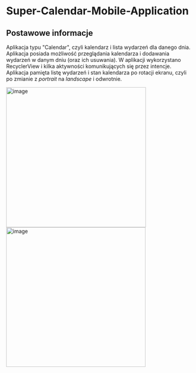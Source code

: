 # Super-Calendar-Mobile-Application
## Postawowe informacje
Aplikacja typu "Calendar", czyli kalendarz i lista wydarzeń dla danego dnia.
Aplikacja posiada możliwość przeglądania kalendarza i dodawania wydarzeń w danym dniu (oraz ich usuwania). 
W aplikacji wykorzystano RecyclerView i kilka aktywności komunikujących się przez intencje. Aplikacja pamięta listę wydarzeń i stan kalendarza
po rotacji ekranu, czyli po zmianie z *portrait* na *landscape* i odwrotnie.

<img width="376" alt="image" src="https://user-images.githubusercontent.com/92630284/233860058-20c7d779-b4a3-4b08-acb8-f1989b389219.png">
<img width="375" alt="image" src="https://user-images.githubusercontent.com/92630284/233860098-971b693a-0d79-4a65-80c2-d90090cede83.png">

